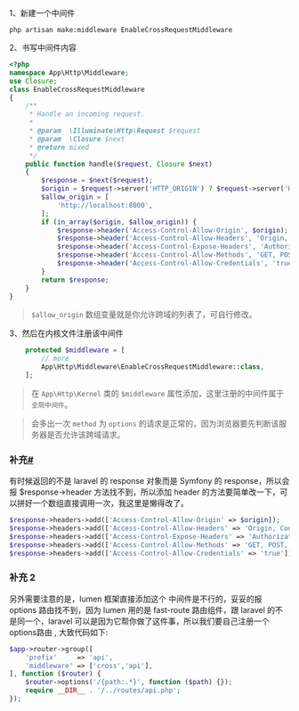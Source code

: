 1、新建一个中间件

```shell
php artisan make:middleware EnableCrossRequestMiddleware
```

2、书写中间件内容

```php
<?php
namespace App\Http\Middleware;
use Closure;
class EnableCrossRequestMiddleware
{
    /**
     * Handle an incoming request.
     *
     * @param  \Illuminate\Http\Request $request
     * @param  \Closure $next
     * @return mixed
     */
    public function handle($request, Closure $next)
    {
        $response = $next($request);
        $origin = $request->server('HTTP_ORIGIN') ? $request->server('HTTP_ORIGIN') : '';
        $allow_origin = [
            'http://localhost:8000',
        ];
        if (in_array($origin, $allow_origin)) {
            $response->header('Access-Control-Allow-Origin', $origin);
            $response->header('Access-Control-Allow-Headers', 'Origin, Content-Type, Cookie, X-CSRF-TOKEN, Accept, Authorization, X-XSRF-TOKEN');
            $response->header('Access-Control-Expose-Headers', 'Authorization, authenticated');
            $response->header('Access-Control-Allow-Methods', 'GET, POST, PATCH, PUT, OPTIONS');
            $response->header('Access-Control-Allow-Credentials', 'true');
        }
        return $response;
    }
}
```

> `$allow_origin` 数组变量就是你允许跨域的列表了，可自行修改。

3、然后在内核文件注册该中间件

```php
    protected $middleware = [
        // more
        App\Http\Middleware\EnableCrossRequestMiddleware::class,
    ];
```

> 在 `App\Http\Kernel` 类的 `$middleware` 属性添加，这里注册的中间件属于`全局中间件`。

> 会多出一次 `method` 为 `options` 的请求是正常的，因为浏览器要先判断该服务器是否允许该跨域请求。

### 补充[#](https://learnku.com/articles/6504/laravel-cross-domain-solution#9e048b)

有时候返回的不是 laravel 的 response 对象而是 Symfony 的 response，所以会报 $response->header 方法找不到，所以添加 header 的方法要简单改一下，可以拼好一个数组直接调用一次，我这里是懒得改了。

```php
$response->headers->add(['Access-Control-Allow-Origin' => $origin]);
$response->headers->add(['Access-Control-Allow-Headers' => 'Origin, Content-Type, Cookie,X-CSRF-TOKEN, Accept,Authorization']);
$response->headers->add(['Access-Control-Expose-Headers' => 'Authorization,authenticated']);
$response->headers->add(['Access-Control-Allow-Methods' => 'GET, POST, PATCH, PUT, OPTIONS']);
$response->headers->add(['Access-Control-Allow-Credentials' => 'true']);
```

### 补充 2

另外需要注意的是，lumen 框架直接添加这个 中间件是不行的，妥妥的报 options 路由找不到，因为 lumen 用的是 fast-route 路由组件，跟 laravel 的不是同一个，laravel 可以是因为它帮你做了这件事，所以我们要自己注册一个 options路由 , 大致代码如下:

```php
$app->router->group([
    'prefix'     => 'api',
    'middleware' => ['cross','api'],
], function ($router) {
    $router->options('/{path:.*}', function ($path) {});
    require __DIR__ . '/../routes/api.php';
});
```





















